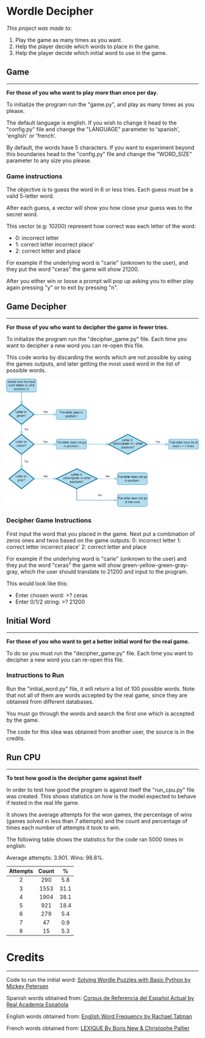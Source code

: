 # Wordle Decipher

*This project was made to:*
1. Play the game as many times as you want.
2. Help the player decide which words to place in the game.
3. Help the player decide which initial word to use in the game.


## Game

---

**For those of you who want to play more than once per day.**

To initialize the program run the "game.py", and play as many times as you please.

The default language is english. If you wish to change it head to the "config.py" file and change 
the "LANGUAGE" parameter to 'spanish', 'english' or 'french'.

By default, the words have 5 characters. If you want to experiment beyond this boundaries
 head to the "config.py" file and change the "WORD_SIZE" parameter to any size you please.


### Game instructions
The objective is to guess the word in 6 or less tries.
Each guess must be a valid 5-letter word.

After each guess, a vector will show you how close your guess was to the secret word.

This vector (e.g: 10200) represent how correct was each letter of the word:
* 0: incorrect letter
* 1: correct letter incorrect place'
* 2: correct letter and place

For example if the underlying word is "carie" (unknown to the user), and they put the 
word "ceras" the game will show 21200.

After you either win or loose a prompt will pop up asking you to either play again
pressing "y" or to exit by pressing "n".


## Game Decipher

---

**For those of you who want to decipher the game in fewer tries.**

To initialize the program run the "decipher_game.py" file.
Each time you want to decipher a new word you can re-open this file.

This code works by discarding the words which are not possible by using the games outputs, and later
getting the most used word in the list of possible words.

![](word_decipher_flowchart.png "Word Decipher Flowchart")


### Decipher Game Instructions

First input the word that you placed in the game. 
Next put a combination of zeros ones and twos based on the game outputs:
0: incorrect letter
1: correct letter incorrect place'
2: correct letter and place


For example if the underlying word is "carie" (unknown to the user) and they put the 
word "ceras" the game will show green-yellow-green-gray-gray, which the user should translate to
21200 and input to the program.

This would look like this:
* Enter chosen word:  >? ceras
* Enter 0/1/2 string:  >? 21200


## Initial Word

---

**For those of you who want to get a better initial word for the real game.**

To do so you must run the "decipher_game.py" file. Each time you want to decipher a new word you can re-open this file.


### Instructions to Run

Run the "initial_word.py" file, it will return a list of 100 possible words. 
Note that not all of them are words accepted by the real game, since they
are obtained from different databases.

You must go through the words and search the first one which is accepted by the game.

The code for this idea was obtained from another user, the source is in the credits.

## Run CPU

---
**To test how good is the decipher game against itself**

In order to test how good the program is against itself the "run_cpu.py" file was created.
This shows statistics on how is the model expected to behave if tested in the real life game.

It shows the average attempts for the won games, the percentage of wins (games solved in less than  7 attempts)
and the count and percentage of times each number of attempts it took to win.

The following table shows the statistics for the code ran 5000 times in english:

Average attempts: 3.901.
Wins: 98.8%.

| Attempts | Count | % | 
| :----: | :----: | :----: | 
|2| 290 | 5.8|
|3|1553 |31.1|
|4|1904 |38.1|
|5|921 |18.4|
|6| 279 | 5.4|
|7| 47 | 0.9|
|8| 15 | 5.3|


# Credits

---

Code to run the initial word:
[Solving Wordle Puzzles with Basic Python by Mickey Petersen](https://www.inspiredpython.com/article/solving-wordle-puzzles-with-basic-python)

Spanish words obtained from:
[Corpus de Referencia del Español Actual by Real Academia Española](http://corpus.rae.es/lfrecuencias.html)

English words obtained from:
[English Word Frequency by Rachael Tatman](https://www.kaggle.com/rtatman/english-word-frequency/version/1)

French words obtained from:
[LEXIQUE By Boris New & Christophe Pallier](http://www.lexique.org/)